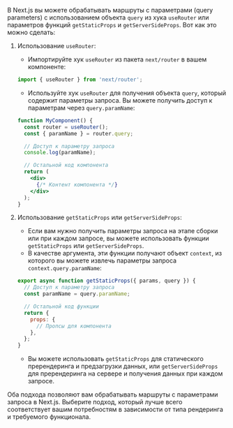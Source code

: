 В Next.js вы можете обрабатывать маршруты с параметрами (query parameters) с использованием объекта `query` из хука `useRouter` или параметров функций `getStaticProps` и `getServerSideProps`. Вот как это можно сделать:

1. Использование `useRouter`:
   - Импортируйте хук `useRouter` из пакета `next/router` в вашем компоненте:
   
   ```jsx
   import { useRouter } from 'next/router';
   ```

   - Используйте хук `useRouter` для получения объекта `query`, который содержит параметры запроса. Вы можете получить доступ к параметрам через `query.paramName`:

   ```jsx
   function MyComponent() {
     const router = useRouter();
     const { paramName } = router.query;
   
     // Доступ к параметру запроса
     console.log(paramName);
   
     // Остальной код компонента
     return (
       <div>
         {/* Контент компонента */}
       </div>
     );
   }
   ```

2. Использование `getStaticProps` или `getServerSideProps`:
   - Если вам нужно получить параметры запроса на этапе сборки или при каждом запросе, вы можете использовать функции `getStaticProps` или `getServerSideProps`.
   - В качестве аргумента, эти функции получают объект `context`, из которого вы можете извлечь параметры запроса `context.query.paramName`:

   ```jsx
   export async function getStaticProps({ params, query }) {
     // Доступ к параметру запроса
     const paramName = query.paramName;
   
     // Остальной код функции
     return {
       props: {
         // Пропсы для компонента
       },
     };
   }
   ```

   - Вы можете использовать `getStaticProps` для статического пререндеринга и предзагрузки данных, или `getServerSideProps` для пререндеринга на сервере и получения данных при каждом запросе.

Оба подхода позволяют вам обрабатывать маршруты с параметрами запроса в Next.js. Выберите подход, который лучше всего соответствует вашим потребностям в зависимости от типа рендеринга и требуемого функционала.